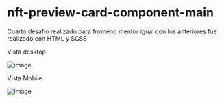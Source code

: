 # nft-preview-card-component-main

Cuarto desafio realizado para frontend mentor igual con los anteriores fue realizado con HTML y SCSS

Vista desktop

![image](https://user-images.githubusercontent.com/106981529/188253152-8ffb841d-d6a3-4453-9b4e-565b3aca26f4.png)


Vista Mobile

![image](https://user-images.githubusercontent.com/106981529/188253181-b2a4dc95-44ee-4a78-8f14-c8215b405703.png)
